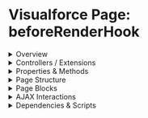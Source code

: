 # Visualforce Page: beforeRenderHook

<details>
<summary>Overview</summary>

## Visualforce Page Overview: beforeRenderHook

The 'beforeRenderHook' Visualforce page displays a list of courses by utilizing the 'BeforeRenderHookController' controller to populate the data prior to rendering the page.

### Purpose of the Page
To dynamically generate and present a list of courses to users, leveraging the specified controller to ensure the data is current and properly initialized before the page is rendered.



### Metadata
- **API Version**: 54
- **Label**: Before Render Hook

</details>

<details>
<summary>Controllers / Extensions</summary>

## Key Controllers / Extensions Used
- **Standard Controller**: None
- **Custom Controller**: BeforeRenderHookController
- **Extensions**: 
  None

</details>

<details>
<summary>Properties & Methods</summary>

## Properties
No public properties found in associated Apex controllers/extensions.

## Methods
| Name | Return Type | Parameters | Visibility | Modifiers | Description |
| ------ | ------------- | ------------ | ------------ | ----------- | ------------- |
| `populateCourses` | `void` | `()` | `` | `None` |  |

</details>

<details>
<summary>Page Structure</summary>

### Forms
- No `apex:form` detected

### Inputs
- No input bindings (`apex:inputField`, `apex:inputText`, etc.) detected

### Buttons
- No button actions (`apex:commandButton`, `apex:button`, `apex:commandLink`) detected

</details>

<details>
<summary>Page Blocks</summary>
## Page Blocks on the Page
No `apex:pageBlock` components detected.
</details>

<details>
<summary>AJAX Interactions</summary>

- No `apex:actionSupport` components detected

- No `apex:outputPanel` components with an ID detected

</details>

<details>
<summary>Dependencies & Scripts</summary>

### Objects
- `BeforeRenderHookController`

### Fields
- `populateCourses`
- `courses`
- `course`

### Custom Components
- No custom components detected

### Scripts
- No script tags detected

</details>
